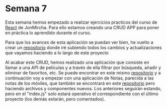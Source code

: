 # Semana 7

  <p>Esta semana hemos empezado a realizar ejercicios practicos del curso de <a href="https://www.youtube.com/playlist?list=PLvq-jIkSeTUZ5XcUw8fJPTBKEHEKPMTKk">React</a> de JonMircha. Para ello estamos creando una CRUD APP para poner en práctica lo aprendido durante el curso.</p> 

  <p>Para que los avances de esta aplicación se puedan ver bien, he vuelto a crear un <a href="https://github.com/juancasanchez6/react-ejercicios.git">repositorio</a> donde iré subiendo todos los cambios y actualizaciones que vayamos haciendo a lo largo de este proyecto</p>

<p>Al acabar este CRUD, hemos realizado una aplicación que consiste en llamar a una API de películas y a través de ella filtrar por búsqueda, añadir y eliminar de favoritos, etc. Se puede encontrar en este mismo <a href="https://github.com/juancasanchez6/react-ejercicios.git">repositorio</a> y a continuación voy a empezar con una aplicación de Notas, parecida a las notas de los móviles, que también se encontrará en este <a href="https://github.com/juancasanchez6/react-ejercicios.git">repositorio</a> pero haciendo archivos y componentes nuevos. Los anteriores seguirán estando, pero en el "index.js" solo estará operativo el correspondiente con el último proyecto (los demás estarán, pero comentados). </p>
  

